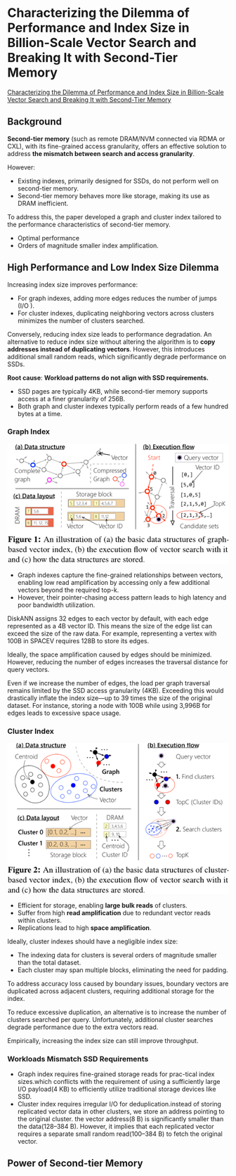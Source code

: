 # Characterizing the Dilemma of Performance and Index Size in Billion-Scale Vector  Search and Breaking It with Second-Tier Memory

[Characterizing the Dilemma of Performance and Index Size in Billion-Scale Vector  Search and Breaking It with Second-Tier Memory](https://arxiv.org/abs/2405.03267)

## Background

**Second-tier memory** (such as remote DRAM/NVM connected via RDMA or CXL), with its fine-grained access granularity, offers an effective solution to address **the mismatch between search and access granularity**.

However:
- Existing indexes, primarily designed for SSDs, do not perform well on second-tier memory.
- Second-tier memory behaves more like storage, making its use as DRAM inefficient.

To address this, the paper developed a graph and cluster index tailored to the performance characteristics of second-tier memory. 
- Optimal performance
- Orders of magnitude smaller index amplification.

## High Performance and Low Index Size Dilemma

Increasing index size improves performance:  
- For graph indexes, adding more edges reduces the number of jumps (I/O ).  
- For cluster indexes, duplicating neighboring vectors across clusters minimizes the number of clusters searched.  

Conversely, reducing index size leads to performance degradation. An alternative to reduce index size without altering the algorithm is to **copy addresses instead of duplicating vectors**. However, this introduces additional small random reads, which significantly degrade performance on SSDs.

**Root cause**: **Workload patterns do not align with SSD requirements.**
- SSD pages are typically 4KB, while second-tier memory supports access at a finer granularity of 256B.  
- Both graph and cluster indexes typically perform reads of a few hundred bytes at a time.

### Graph Index

![Graph Index](./img/graph.png)

- Graph indexes capture the fine-grained relationships between vectors, enabling low read amplification by accessing only a few additional vectors beyond the required top-k.  
- However, their pointer-chasing access pattern leads to high latency and poor bandwidth utilization.

DiskANN assigns 32 edges to each vector by default, with each edge represented as a 4B vector ID. This means the size of the edge list can exceed the size of the raw data. For example, representing a vertex with 100B in SPACEV requires 128B to store its edges.  

Ideally, the space amplification caused by edges should be minimized. However, reducing the number of edges increases the traversal distance for query vectors.  

Even if we increase the number of edges, the load per graph traversal remains limited by the SSD access granularity (4KB). Exceeding this would drastically inflate the index size—up to 39 times the size of the original dataset. For instance, storing a node with 100B while using 3,996B for edges leads to excessive space usage.



### Cluster Index

![Cluster Index](./img/cluster.png)

- Efficient for storage, enabling **large bulk reads** of clusters.  
- Suffer from high **read amplification** due to redundant vector reads within clusters.  
- Replications lead to high **space amplification**.

Ideally, cluster indexes should have a negligible index size:  
- The indexing data for clusters is several orders of magnitude smaller than the total dataset.  
- Each cluster may span multiple blocks, eliminating the need for padding.  

To address accuracy loss caused by boundary issues, boundary vectors are duplicated across adjacent clusters, requiring additional storage for the index.  

To reduce excessive duplication, an alternative is to increase the number of clusters searched per query. Unfortunately, additional cluster searches degrade performance due to the extra vectors read.  

Empirically, increasing the index size can still improve throughput.

### Workloads Mismatch SSD Requirements

- Graph index requires fine-grained storage reads for prac-tical index sizes.which  conflicts with the requirement of using a sufficiently large I/O payload(4 KB) to efficiently utilize traditional storage devices like SSD.
- Cluster index requires irregular I/O for deduplication.instead of storing replicated vector data in other clusters, we store an address pointing to the original cluster. the vector address(8 B) is significantly smaller than the data(128–384 B). However, it implies that each replicated vector requires a separate small random read(100–384 B) to fetch the original vector. 

## Power of Second-tier Memory